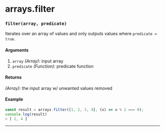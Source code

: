 # arrays.filter

<!-- div class="doc-container" -->

<!-- div -->


<!-- div -->

<h3 id="filterarray-predicate"><code>filter(array, predicate)</code></h3>

Iterates over an array of values and only outputs values where `predicate = true`.

#### Arguments
1. `array` *(Array)*: input array
2. `predicate` *(Function)*: predicate function

#### Returns
*(Array)*: the input array w/ unwanted values removed

#### Example
```js
const result = arrays.filter([1, 2, 3, 4], (x) => x % 2 === 0);
console.log(result)
> [ 2, 4 ]
```
---

<!-- /div -->

<!-- /div -->

<!-- /div -->
